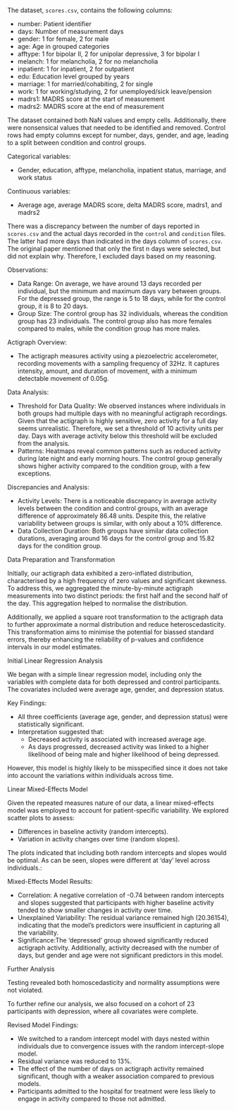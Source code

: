 
The dataset, `scores.csv`, contains the following columns:
- number: Patient identifier
- days: Number of measurement days
- gender: 1 for female, 2 for male
- age: Age in grouped categories
- afftype: 1 for bipolar II, 2 for unipolar depressive, 3 for bipolar I
- melanch: 1 for melancholia, 2 for no melancholia
- inpatient: 1 for inpatient, 2 for outpatient
- edu: Education level grouped by years
- marriage: 1 for married/cohabiting, 2 for single
- work: 1 for working/studying, 2 for unemployed/sick leave/pension
- madrs1: MADRS score at the start of measurement
- madrs2: MADRS score at the end of measurement

The dataset contained both NaN values and empty cells. Additionally, there were nonsensical values that needed to be identified and removed. Control rows had empty columns except for number, days, gender, and age, leading to a split between condition and control groups.

Categorical variables:
- Gender, education, afftype, melancholia, inpatient status, marriage, and work status

Continuous variables:
- Average age, average MADRS score, delta MADRS score, madrs1, and madrs2

There was a discrepancy between the number of days reported in `scores.csv` and the actual days recorded in the `control` and `condition` files. The latter had more days than indicated in the days column of `scores.csv`. The original paper mentioned that only the first n days were selected, but did not explain why. Therefore, I excluded days based on my reasoning.

Observations:
- Data Range: On average, we have around 13 days recorded per individual, but the minimum and maximum days vary between groups. For the depressed group, the range is 5 to 18 days, while for the control group, it is 8 to 20 days.
- Group Size: The control group has 32 individuals, whereas the condition group has 23 individuals. The control group also has more females compared to males, while the condition group has more males.

Actigraph Overview:
- The actigraph measures activity using a piezoelectric accelerometer, recording movements with a sampling frequency of 32Hz. It captures intensity, amount, and duration of movement, with a minimum detectable movement of 0.05g.

Data Analysis:
- Threshold for Data Quality: We observed instances where individuals in both groups had multiple days with no meaningful actigraph recordings. Given that the actigraph is highly sensitive, zero activity for a full day seems unrealistic. Therefore, we set a threshold of 10 activity units per day. Days with average activity below this threshold will be excluded from the analysis.
- Patterns: Heatmaps reveal common patterns such as reduced activity during late night and early morning hours. The control group generally shows higher activity compared to the condition group, with a few exceptions.

Discrepancies and Analysis:
- Activity Levels: There is a noticeable discrepancy in average activity levels between the condition and control groups, with an average difference of approximately 86.48 units. Despite this, the relative variability between groups is similar, with only about a 10% difference.
- Data Collection Duration: Both groups have similar data collection durations, averaging around 16 days for the control group and 15.82 days for the condition group.


Data Preparation and Transformation

Initially, our actigraph data exhibited a zero-inflated distribution, characterised by a high frequency of zero values and significant skewness. To address this, we aggregated the minute-by-minute actigraph measurements into two distinct periods: the first half and the second half of the day. This aggregation helped to normalise the distribution.

Additionally, we applied a square root transformation to the actigraph data to further approximate a normal distribution and reduce heteroscedasticity. This transformation aims to minimise the potential for biassed standard errors, thereby enhancing the reliability of p-values and confidence intervals in our model estimates.

Initial Linear Regression Analysis

We began with a simple linear regression model, including only the variables with complete data for both depressed and control participants. The covariates included were average age, gender, and depression status.

Key Findings:
- All three coefficients (average age, gender, and depression status) were statistically significant.
- Interpretation suggested that:
  - Decreased activity is associated with increased average age.
  - As days progressed, decreased activity was linked to a higher likelihood of being male and higher likelihood of being depressed. 

However, this model is highly likely to be misspecified since it does not take into account the variations within individuals across time.

Linear Mixed-Effects Model

Given the repeated measures nature of our data, a linear mixed-effects model was employed to account for patient-specific variability. We explored scatter plots to assess:
- Differences in baseline activity (random intercepts).
- Variation in activity changes over time (random slopes).

The plots indicated that including both random intercepts and slopes would be optimal. As can be seen, slopes were different at ‘day’ level across individuals.:




Mixed-Effects Model Results:
- Correlation: A negative correlation of -0.74 between random intercepts and slopes suggested that participants with higher baseline activity tended to show smaller changes in activity over time.
- Unexplained Variability: The residual variance remained high (20.36154), indicating that the model’s predictors were insufficient in capturing all the variability.
- Significance:The ‘depressed’ group showed significantly reduced actigraph activity. Additionally, activity decreased with the number of days, but gender and age were not significant predictors in this model.

Further Analysis

Testing revealed both homoscedasticity and normality assumptions were not violated.


 To further refine our analysis, we also focused on a cohort of 23 participants with depression, where all covariates were complete.

Revised Model Findings:
- We switched to a random intercept model with days nested within individuals due to convergence issues with the random intercept-slope model.
- Residual variance was reduced to 13%.
- The effect of the number of days on actigraph activity remained significant, though with a weaker association compared to previous models.
- Participants admitted to the hospital for treatment were less likely to engage in activity compared to those not admitted.

